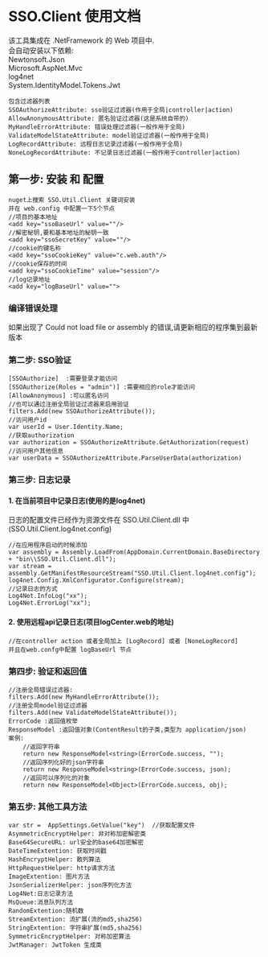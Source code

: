 ﻿# SSO.Client 使用文档
该工具集成在 .NetFramework 的 Web 项目中.<br>
会自动安装以下依赖: <br>
Newtonsoft.Json<br>
Microsoft.AspNet.Mvc<br>
log4net<br>
System.IdentityModel.Tokens.Jwt<br>
```
包含过滤器列表
SSOAuthorizeAttribute: sso验证过滤器(作用于全局|controller|action)
AllowAnonymousAttribute: 匿名验证过滤器(这是系统自带的)
MyHandleErrorAttribute: 错误处理过滤器(一般作用于全局)
ValidateModelStateAttribute: model验证过滤器(一般作用于全局)
LogRecordAttribute: 远程日志记录过滤器(一般作用于全局)
NoneLogRecordAttribute: 不记录日志过滤器(一般作用于controller|action)
```
## 第一步: 安装 和 配置
```
nuget上搜索 SSO.Util.Client 关键词安装
并在 web.config 中配置一下5个节点
//项目的基本地址
<add key="ssoBaseUrl" value=""/>
//解密秘钥,要和基本地址的秘钥一致
<add key="ssoSecretKey" value=""/>
//cookie的键名称
<add key="ssoCookieKey" value="c.web.auth"/>
//cookie保存的时间
<add key="ssoCookieTime" value="session"/>
//log记录地址
<add key="logBaseUrl" value="">
```
### 编译错误处理

如果出现了 Could not load file or assembly 的错误,请更新相应的程序集到最新版本

### 第二步: SSO验证
```
[SSOAuthorize]  :需要登录才能访问
[SSOAuthorize(Roles = "admin")] :需要相应的role才能访问
[AllowAnonymous] :可以匿名访问
//也可以通过注册全局验证过滤器来启用验证
filters.Add(new SSOAuthorizeAttribute());
//访问用户id
var userId = User.Identity.Name;
//获取authorization
var authorization = SSOAuthorizeAttribute.GetAuthorization(request)
//访问用户其他信息
var userData = SSOAuthorizeAttribute.ParseUserData(authorization)

```
### 第三步: 日志记录
#### 1. 在当前项目中记录日志(使用的是log4net)
日志的配置文件已经作为资源文件在 SSO.Util.Client.dll 中(SSO.Util.Client.log4net.config)
```
//在应用程序启动的时候添加 
var assembly = Assembly.LoadFrom(AppDomain.CurrentDomain.BaseDirectory + "bin\\SSO.Util.Client.dll");
var stream = assembly.GetManifestResourceStream("SSO.Util.Client.log4net.config");
log4net.Config.XmlConfigurator.Configure(stream);
//记录日志的方式
Log4Net.InfoLog("xx");
Log4Net.ErrorLog("xx");
```
#### 2. 使用远程api记录日志(项目logCenter.web的地址)
```
//在controller action 或者全局加上 [LogRecord] 或者 [NoneLogRecord]
并且在web.confg中配置 logBaseUrl 节点

```
### 第四步: 验证和返回值
```
//注册全局错误过滤器: 
filters.Add(new MyHandleErrorAttribute());
//注册全局model验证过滤器
filters.Add(new ValidateModelStateAttribute());
ErrorCode :返回值枚举
ResponseModel :返回值对象(ContentResult的子类,类型为 application/json)
案例:
    //返回字符串
    return new ResponseModel<string>(ErrorCode.success, "");
    //返回序列化好的json字符串
    return new ResponseModel<string>(ErrorCode.success, json);
    //返回可以序列化的对象
    return new ResponseModel<Object>(ErrorCode.success, obj);
```
### 第五步: 其他工具方法
```
var str =  AppSettings.GetValue("key")  //获取配置文件
AsymmetricEncryptHelper: 非对称加密解密类
Base64SecureURL: url安全的base64加密解密
DateTimeExtention: 获取时间戳
HashEncryptHelper: 散列算法
HttpRequestHelper: http请求方法
ImageExtention: 图片方法
JsonSerializerHelper: json序列化方法
Log4Net:日志记录方法
MsQueue:消息队列方法
RandomExtention:随机数
StreamExtention: 流扩展(流的md5,sha256)
StringExtention: 字符串扩展(md5,sha256)
SymmetricEncryptHelper: 对称加密算法
JwtManager: JwtToken 生成类
```